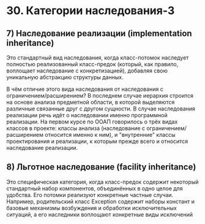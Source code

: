 # 30. Категории наследования-3

## 7) Наследование реализации (implementation inheritance)

Это стандартный вид наследования, когда класс-потомок наследует полностью реализованный класс-предок (который, как правило, воплощает наследование с конкретизацией), добавляя свою уникальную абстракцию структуры данных.

В чём отличие этого вида наследования от наследования с ограничением/расширением? В последнем случае иерархия строится на основе анализа предметной области, в которой выделяются различные связанные друг с другом сущности. В случае наследования реализации речь идёт о наследовании именно программной реализации. На первом курсе по ООАП говорилось о трёх видах классов в проекте: классы анализа (наследование с ограничением/расширением относится именно к ним), и "внутренние" классы проектирования и реализации, к которым прежде всего и относится наследование реализации.

## 8) Льготное наследование (facility inheritance)

Это специфическая категория, когда класс-предок содержит некоторый стандартный набор компонентов, объединённых в одно целое для удобства. Его потомки реализуют конкретные частные случаи. Например, родительский класс Exception содержит наборы констант и базовые механизмы возбуждения и обработки исключительных ситуаций, а его наследники воплощают конкретные виды исключений
